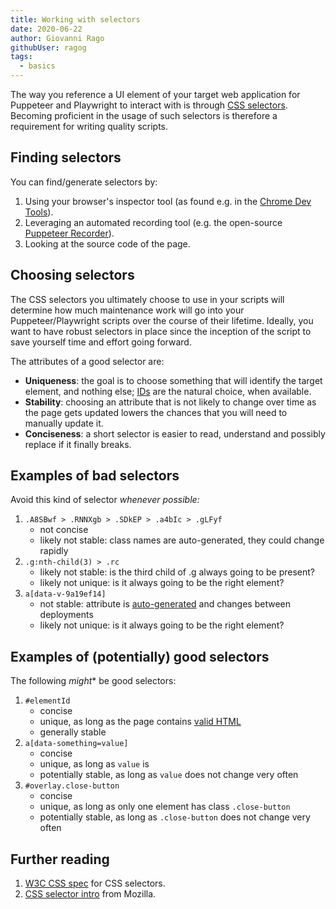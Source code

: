 ```yaml
---
title: Working with selectors
date: 2020-06-22
author: Giovanni Rago
githubUser: ragog
tags: 
  - basics
---
```


The way you reference a UI element of your target web application for Puppeteer and Playwright to interact with is through [CSS selectors](https://developer.mozilla.org/en-US/docs/Learn/CSS/Building_blocks/Selectors). Becoming proficient in the usage of such selectors is therefore a requirement for writing quality scripts.

<!-- more -->

## Finding selectors

You can find/generate selectors by:

1. Using your browser's inspector tool (as found e.g. in the [Chrome Dev Tools](https://developers.google.com/web/tools/chrome-devtools/dom)).
2. Leveraging an automated recording tool (e.g. the open-source [Puppeteer Recorder](https://github.com/checkly/puppeteer-recorder)).
3. Looking at the source code of the page.

## Choosing selectors

The CSS selectors you ultimately choose to use in your scripts will determine how much maintenance work will go into your Puppeteer/Playwright scripts over the course of their lifetime. Ideally, you want to have robust selectors in place since the inception of the script to save yourself time and effort going forward.

The attributes of a good selector are:

- **Uniqueness**: the goal is to choose something that will identify the target element, and nothing else; [IDs](https://developer.mozilla.org/en-US/docs/Learn/CSS/Building_blocks/Selectors/Type_Class_and_ID_Selectors#ID_Selectors) are the natural choice, when available.
- **Stability**: choosing an attribute that is not likely to change over time as the page gets updated lowers the chances that you will need to manually update it.
- **Conciseness**: a short selector is easier to read, understand and possibly replace if it finally breaks.

## Examples of bad selectors

Avoid this kind of selector *whenever possible:*

1. `.A8SBwf > .RNNXgb > .SDkEP > .a4bIc > .gLFyf`
    - not concise
    - likely not stable: class names are auto-generated, they could change rapidly
2. `.g:nth-child(3) > .rc`
    - likely not stable: is the third child of .g always going to be present?
    - likely not unique: is it always going to be the right element?
3. `a[data-v-9a19ef14]`
    - not stable: attribute is [auto-generated](https://vue-loader.vuejs.org/guide/scoped-css.html#scoped-css) and changes between deployments
    - likely not unique: is it always going to be the right element?

## Examples of (potentially) good selectors

The following *might*\* be good selectors:

1. `#elementId`
    - concise
    - unique, as long as the page contains [valid HTML](https://developer.mozilla.org/en-US/docs/Web/HTML/Global_attributes/id)
    - generally stable
2. `a[data-something=value]`
    - concise
    - unique, as long as `value` is
    - potentially stable, as long as `value` does not change very often
3. `#overlay.close-button`
    - concise
    - unique, as long as only one element has class `.close-button`
    - potentially stable, as long as `.close-button` does not change very often

## Further reading
1. [W3C CSS spec](https://www.w3.org/TR/CSS21/selector.html%23id-selectors) for CSS selectors. 
2. [CSS selector intro](https://developer.mozilla.org/en-US/docs/Web/CSS/CSS_Selectors) from Mozilla.
